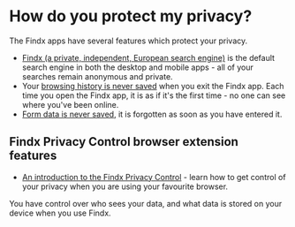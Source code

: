 # How do you protect my privacy?

The Findx apps have several features which protect your privacy.

- [Findx (a private, independent, European search engine)](http://get.findx.com) is the default search engine in both the desktop and mobile apps - all of your searches remain anonymous and private.
- Your [browsing history is never saved](/en/findxapps/faq/browsinghistory) when you exit the Findx app. Each time you open the Findx app, it is as if it's the first time - no one can see where you've been online.
- [Form data is never saved](/en/findxapps/faq/formdata), it is forgotten as soon as you have entered it.

## Findx Privacy Control browser extension features
- [An introduction to the Findx Privacy Control](/en/findxapps/privacycontrol/introduction) - learn how to get control of your privacy when you are using your favourite browser.

You have control over who sees your data, and what data is stored on your device when you use Findx.
